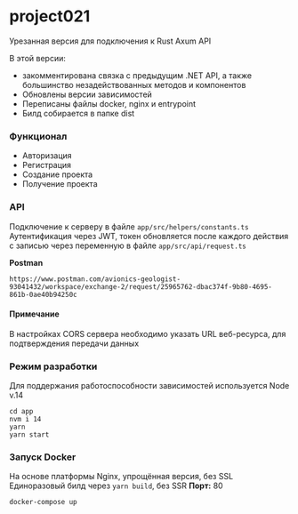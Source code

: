 # project021
Урезанная версия для подключения к Rust Axum API

В этой версии:
* закомментирована связка с предыдущим .NET API, а также большинство незадействованных методов и компонентов
* Обновлены версии зависимостей
* Переписаны файлы docker, nginx и entrypoint
* Билд собирается в папке dist

### Функционал
* Авторизация
* Регистрация
* Создание проекта
* Получение проекта

### API
Подключение к серверу в файле `app/src/helpers/constants.ts`
Аутентификация через JWT, токен обновляется после каждого действия с записью через переменную в файле `app/src/api/request.ts`

**Postman**

    https://www.postman.com/avionics-geologist-93041432/workspace/exchange-2/request/25965762-dbac374f-9b80-4695-861b-0ae40b94250c
    
#### Примечание
В настройках CORS сервера необходимо указать URL веб-ресурса, для подтверждения передачи данных

### Режим разработки
Для поддержания работоспособности зависимостей используется Node v.14

    cd app
    nvm i 14
    yarn
    yarn start
    
### Запуск Docker
На основе платформы Nginx, упрощённая версия, без SSL
Единоразовый билд через `yarn build`, без SSR
**Порт:** 80

    docker-compose up
    